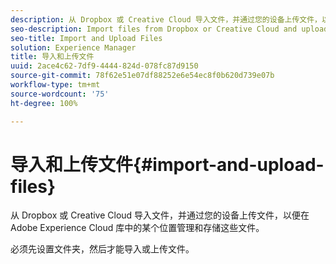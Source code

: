 ```yaml
---
description: 从 Dropbox 或 Creative Cloud 导入文件，并通过您的设备上传文件，以便在 Adobe Experience Cloud 库中的某个位置管理和存储这些文件。
seo-description: Import files from Dropbox or Creative Cloud and upload files from your devicce to manage and store them in one location in the Adobe Experience Cloud Library.
seo-title: Import and Upload Files
solution: Experience Manager
title: 导入和上传文件
uuid: 2ace4c62-7df9-4444-824d-078fc87d9150
source-git-commit: 78f62e51e07df88252e6e54ec8f0b620d739e07b
workflow-type: tm+mt
source-wordcount: '75'
ht-degree: 100%

---
```



# 导入和上传文件{#import-and-upload-files}

从 Dropbox 或 Creative Cloud 导入文件，并通过您的设备上传文件，以便在 Adobe Experience Cloud 库中的某个位置管理和存储这些文件。

必须先设置文件夹，然后才能导入或上传文件。
